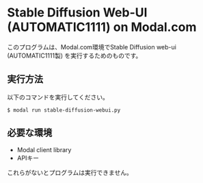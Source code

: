 # Stable Diffusion Web-UI (AUTOMATIC1111) on Modal.com

このプログラムは、Modal.com環境でStable Diffusion web-ui (AUTOMATIC1111製) を実行するためのものです。

## 実行方法

以下のコマンドを実行してください。
```
$ modal run stable-diffusion-webui.py
```

## 必要な環境

- Modal client library
- APIキー

これらがないとプログラムは実行できません。